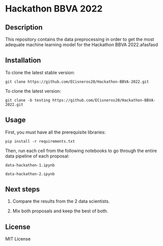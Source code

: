 # Hackathon BBVA 2022

## Description

This repository contains the data preprocessing in order to get the most adequate machine learning model for the Hackathon BBVA 2022.afasfasd

## Installation

To clone the latest stable version:

	git clone https://github.com/ECisneros20/Hackathon-BBVA-2022.git

To clone the latest version:

	git clone -b testing https://github.com/ECisneros20/Hackathon-BBVA-2022.git

## Usage

First, you must have all the prerequisite libraries:

	pip install -r requirements.txt

Then, run each cell from the following notebooks to go through the entire data pipeline of each proposal:

	data-hackathon-1.ipynb

	data-hackathon-2.ipynb

## Next steps

1. Compare the results from the 2 data scientists.

2. Mix both proposals and keep the best of both.

## License

MIT License
